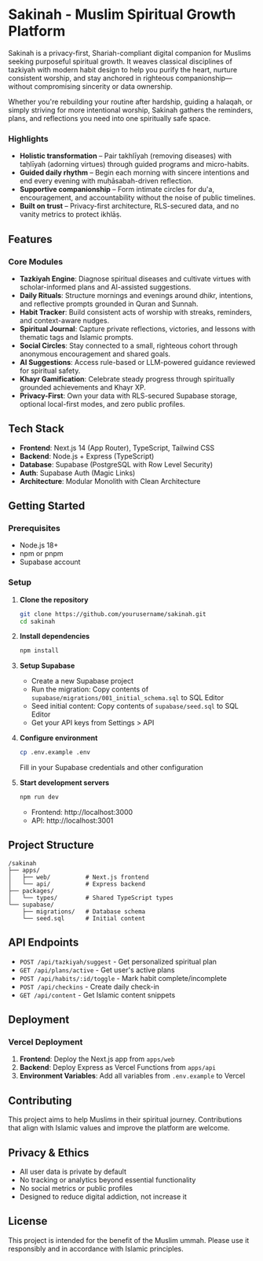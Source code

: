 # Sakinah - Muslim Spiritual Growth Platform

Sakinah is a privacy-first, Shariah-compliant digital companion for Muslims seeking purposeful spiritual growth. It weaves classical disciplines of tazkiyah with modern habit design to help you purify the heart, nurture consistent worship, and stay anchored in righteous companionship—without compromising sincerity or data ownership.

Whether you're rebuilding your routine after hardship, guiding a halaqah, or simply striving for more intentional worship, Sakinah gathers the reminders, plans, and reflections you need into one spiritually safe space.

### Highlights

- **Holistic transformation** – Pair takhlīyah (removing diseases) with taḥlīyah (adorning virtues) through guided programs and micro-habits.
- **Guided daily rhythm** – Begin each morning with sincere intentions and end every evening with muḥāsabah-driven reflection.
- **Supportive companionship** – Form intimate circles for du'a, encouragement, and accountability without the noise of public timelines.
- **Built on trust** – Privacy-first architecture, RLS-secured data, and no vanity metrics to protect ikhlāṣ.

## Features

### Core Modules
- **Tazkiyah Engine**: Diagnose spiritual diseases and cultivate virtues with scholar-informed plans and AI-assisted suggestions.
- **Daily Rituals**: Structure mornings and evenings around dhikr, intentions, and reflective prompts grounded in Quran and Sunnah.
- **Habit Tracker**: Build consistent acts of worship with streaks, reminders, and context-aware nudges.
- **Spiritual Journal**: Capture private reflections, victories, and lessons with thematic tags and Islamic prompts.
- **Social Circles**: Stay connected to a small, righteous cohort through anonymous encouragement and shared goals.
- **AI Suggestions**: Access rule-based or LLM-powered guidance reviewed for spiritual safety.
- **Khayr Gamification**: Celebrate steady progress through spiritually grounded achievements and Khayr XP.
- **Privacy-First**: Own your data with RLS-secured Supabase storage, optional local-first modes, and zero public profiles.

## Tech Stack

- **Frontend**: Next.js 14 (App Router), TypeScript, Tailwind CSS
- **Backend**: Node.js + Express (TypeScript)
- **Database**: Supabase (PostgreSQL with Row Level Security)
- **Auth**: Supabase Auth (Magic Links)
- **Architecture**: Modular Monolith with Clean Architecture

## Getting Started

### Prerequisites
- Node.js 18+
- npm or pnpm
- Supabase account

### Setup

1. **Clone the repository**
   ```bash
   git clone https://github.com/yourusername/sakinah.git
   cd sakinah
   ```

2. **Install dependencies**
   ```bash
   npm install
   ```

3. **Setup Supabase**
   - Create a new Supabase project
   - Run the migration: Copy contents of `supabase/migrations/001_initial_schema.sql` to SQL Editor
   - Seed initial content: Copy contents of `supabase/seed.sql` to SQL Editor
   - Get your API keys from Settings > API

4. **Configure environment**
   ```bash
   cp .env.example .env
   ```
   Fill in your Supabase credentials and other configuration

5. **Start development servers**
   ```bash
   npm run dev
   ```
   - Frontend: http://localhost:3000
   - API: http://localhost:3001

## Project Structure

```
/sakinah
├── apps/
│   ├── web/          # Next.js frontend
│   └── api/          # Express backend
├── packages/
│   └── types/        # Shared TypeScript types
└── supabase/
    ├── migrations/   # Database schema
    └── seed.sql      # Initial content
```

## API Endpoints

- `POST /api/tazkiyah/suggest` - Get personalized spiritual plan
- `GET /api/plans/active` - Get user's active plans
- `POST /api/habits/:id/toggle` - Mark habit complete/incomplete
- `POST /api/checkins` - Create daily check-in
- `GET /api/content` - Get Islamic content snippets

## Deployment

### Vercel Deployment

1. **Frontend**: Deploy the Next.js app from `apps/web`
2. **Backend**: Deploy Express as Vercel Functions from `apps/api`
3. **Environment Variables**: Add all variables from `.env.example` to Vercel

## Contributing

This project aims to help Muslims in their spiritual journey. Contributions that align with Islamic values and improve the platform are welcome.

## Privacy & Ethics

- All user data is private by default
- No tracking or analytics beyond essential functionality
- No social metrics or public profiles
- Designed to reduce digital addiction, not increase it

## License

This project is intended for the benefit of the Muslim ummah. Please use it responsibly and in accordance with Islamic principles.
